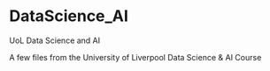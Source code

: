 # DataScience_AI
UoL Data Science and AI

A few files from the University of Liverpool Data Science & AI Course 


